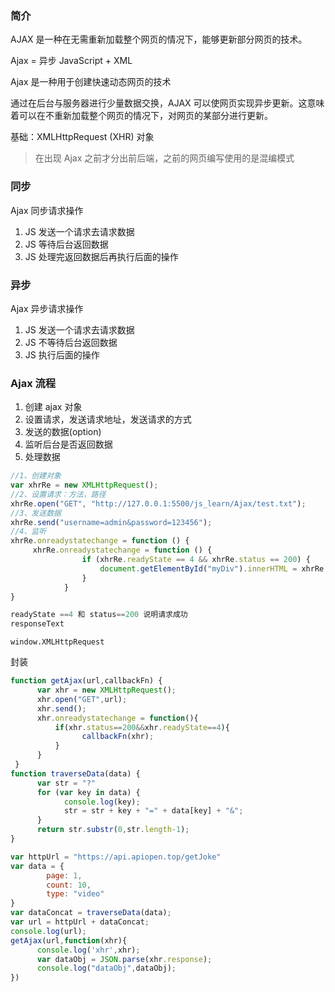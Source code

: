 ### 简介

AJAX 是一种在无需重新加载整个网页的情况下，能够更新部分网页的技术。

Ajax = 异步 JavaScript + XML

Ajax 是一种用于创建快速动态网页的技术

通过在后台与服务器进行少量数据交换，AJAX 可以使网页实现异步更新。这意味着可以在不重新加载整个网页的情况下，对网页的某部分进行更新。

基础：XMLHttpRequest (XHR) 对象

> 在出现 Ajax 之前才分出前后端，之前的网页编写使用的是混编模式

### 同步

Ajax 同步请求操作

1. JS 发送一个请求去请求数据
2. JS 等待后台返回数据
3. JS 处理完返回数据后再执行后面的操作

### 异步

Ajax 异步请求操作

1. JS 发送一个请求去请求数据
2. JS 不等待后台返回数据
3. JS 执行后面的操作

### Ajax 流程

1. 创建 ajax 对象
2. 设置请求，发送请求地址，发送请求的方式
3. 发送的数据(option)
4. 监听后台是否返回数据
5. 处理数据

```javascript
//1、创建对象
var xhrRe = new XMLHttpRequest();
//2、设置请求：方法，路径
xhrRe.open("GET", "http://127.0.0.1:5500/js_learn/Ajax/test.txt");
//3、发送数据
xhrRe.send("username=admin&password=123456");
//4、监听
xhrRe.onreadystatechange = function () {
     xhrRe.onreadystatechange = function () {
                if (xhrRe.readyState == 4 && xhrRe.status == 200) {
                    document.getElementById("myDiv").innerHTML = xhrRe.responseText;
                }
            }
}
```

```javascript
readyState ==4 和 status==200 说明请求成功
responseText
```

`window.XMLHttpRequest`

封装

```javascript
function getAjax(url,callbackFn) {
      var xhr = new XMLHttpRequest();
      xhr.open("GET",url);
      xhr.send();
      xhr.onreadystatechange = function(){
          if(xhr.status==200&&xhr.readyState==4){
            	callbackFn(xhr);
          }	
      }
 }
function traverseData(data) {
      var str = "?"
      for (var key in data) {
            console.log(key);
            str = str + key + "=" + data[key] + "&";
      }
      return str.substr(0,str.length-1);
}

var httpUrl = "https://api.apiopen.top/getJoke"
var data = {
        page: 1,
        count: 10,
        type: "video"       
}
var dataConcat = traverseData(data);
var url = httpUrl + dataConcat;
console.log(url);
getAjax(url,function(xhr){
      console.log('xhr',xhr);
      var dataObj = JSON.parse(xhr.response);
      console.log("dataObj",dataObj);
})
```













